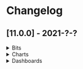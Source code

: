 # Changelog

## [11.0.0] - 2021-?-?

<details>
    <summary>Bits</summary>

### Added

### Changed

### Breaking
 - **REMOVED**: NuiModule module. From now on you should import each component separately
 - **REMOVED**: NuiEvent interface
 - **REMOVED**: *getEventStream()* method of **EventBusService**. It was deprecated a while ago, the native *getStream()* method must be used instead.
 - **REMOVED**: *@Input()* **required** of **TextboxNumberComponent**
 - **REMOVED**: *@Output()* **rowsSelected** of **TableComponent**. Use selectionChange instead.
 - **REMOVED**: deprecated entries of the IconStatus enum. Use Pascal case entries instead
 - **REMOVED**: *@Input()* **required** of **TextboxNumberComponent** (the input does not have any impact on the component)
 - **REMOVED**: *@Input()* **suffix** of **TextboxNumberComponent**  (the input does not have any impact on the component)

### Deprecated
 - Components, Services, etc.
    - SelectComponent
    - BaseSelectComponent
    - ComboboxComponent
    - TableVirtualScrollDirective (use TableVirtualScrollLinearDirective instead)
    - TableVirtualScrollStrategy  (use TableVirtualScrollLinearStrategy instead)
    - LocalFilteringDataSource
    - PopupDeprecatedComponent
    - PopupContainerComponent
 - Inputs, Methods, etc.
    - *@Input()* **itemsSource** of **SorterComponent**. Set to be removed in v12.
 - Constants, Variable etc.
    - **NUI_SELECT_V2_OPTION_PARENT_COMPONENT** - Set to be renamed in v12 ('V2' will be removed from the name).
 - Other
    - 
 - Styles
    - All styles marked **// deprecated** and/or **// unofficial** are now deprecated and will be removed in v12
    - Files affected:
        - [nui-framework-colors-dark.less](../packages/bits/src/styles/nui-framework-colors-dark.less)
        - [nui-framework-colors.less](../packages/bits/src/styles/nui-framework-colors.less)
        - [nui-framework-palette.less](../packages/bits/src/styles/nui-framework-palette.less)
</details>
<details>
    <summary>Charts</summary>

</details>
<details>
    <summary>Dashboards</summary>

</details>